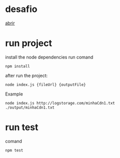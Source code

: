 # desafio 
[abrir](/Teste_Tecnico_Agile_Content.pdf)

# run project
install the node dependencies run comand
```
npm install
``` 
after run the project:
```
node index.js {fileUrl} {outputFile}
```

Example
``` 
node index.js http://logstorage.com/minhaCdn1.txt ./output/minhaCdn1.txt
```

# run test

comand
```
npm test
```